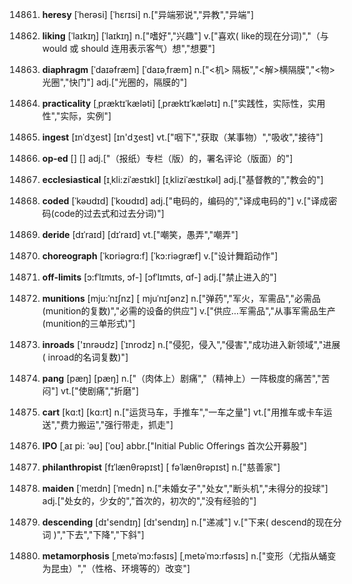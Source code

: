14861. **heresy**
[ˈherəsi]  [ˈhɛrɪsi]
n.["异端邪说","异教","异端"]  

14862. **liking**
[ˈlaɪkɪŋ]  [ˈlaɪkɪŋ]
n.["嗜好","兴趣"]  v.["喜欢( like的现在分词)","（与 would 或 should 连用表示客气）想","想要"]  

14863. **diaphragm**
[ˈdaɪəfræm]  [ˈdaɪəˌfræm]
n.["<机> 隔板","<解>横隔膜","<物>光圈","快门"]  adj.["光圈的，隔膜的"]  

14864. **practicality**
[ˌpræktɪˈkæləti]  [ˌpræktɪˈkælətɪ]
n.["实践性，实际性，实用性","实际，实例"]  

14865. **ingest**
[ɪnˈdʒest]  [ɪn'dʒest]
vt.["咽下","获取（某事物）","吸收","接待"]  

14866. **op-ed**
[]  []
adj.["（报纸）专栏（版）的，署名评论（版面）的"]  

14867. **ecclesiastical**
[ɪˌkli:ziˈæstɪkl]  [ɪˌkliziˈæstɪkəl]
adj.["基督教的","教会的"]  

14868. **coded**
[ˈkəʊdɪd]  [ˈkoʊdɪd]
adj.["电码的，编码的","译成电码的"]  v.["译成密码(code的过去式和过去分词)"]  

14869. **deride**
[dɪˈraɪd]  [dɪˈraɪd]
vt.["嘲笑，愚弄","嘲弄"]  

14870. **choreograph**
[ˈkɒriəgrɑ:f]  [ˈkɔ:riəgræf]
v.["设计舞蹈动作"]  

14871. **off-limits**
[ɔ:fˈlɪmɪts, ɔf-]  [ɔfˈlɪmɪts, ɑf-]
adj.["禁止进入的"]  

14872. **munitions**
[mju:ˈnɪʃnz]  [ mjuˈnɪʃənz]
n.["弹药","军火，军需品","必需品(munition的复数)","必需的设备的供应"]  v.["供应…军需品","从事军需品生产(munition的三单形式)"]  

14873. **inroads**
['ɪnrəʊdz]  [ˈɪnrodz]
n.["侵犯，侵入","侵害","成功进入新领域","进展( inroad的名词复数)"]  

14874. **pang**
[pæŋ]  [pæŋ]
n.["（肉体上）剧痛","（精神上）一阵极度的痛苦","苦闷"]  vt.["使剧痛","折磨"]  

14875. **cart**
[kɑ:t]  [kɑ:rt]
n.["运货马车，手推车","一车之量"]  vt.["用推车或卡车运送","费力搬运","强行带走，抓走"]  

14876. **IPO**
[ˌaɪ pi: ˈəʊ]  [ˈoʊ]
abbr.["Initial Public Offerings 首次公开募股"]  

14877. **philanthropist**
[fɪˈlænθrəpɪst]  [ fəˈlænθrəpɪst]
n.["慈善家"]  

14878. **maiden**
[ˈmeɪdn]  [ˈmedn]
n.["未婚女子","处女","断头机","未得分的投球"]  adj.["处女的，少女的","首次的，初次的","没有经验的"]  

14879. **descending**
[dɪ'sendɪŋ]  [dɪ'sendɪŋ]
n.["递减"]  v.["下来( descend的现在分词 )","下去","下降","下斜"]  

14880. **metamorphosis**
[ˌmetəˈmɔ:fəsɪs]  [ˌmetəˈmɔ:rfəsɪs]
n.["变形（尤指从蛹变为昆虫）","（性格、环境等的）改变"]  

